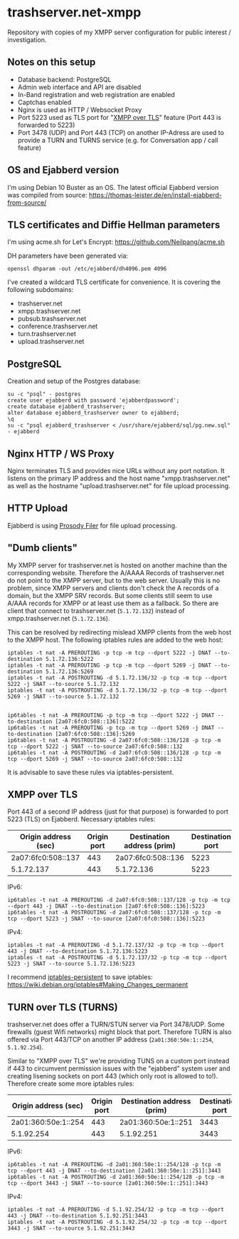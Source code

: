 # trashserver.net-xmpp
Repository with copies of my XMPP server configuration for public interest / investigation.

## Notes on this setup

* Database backend: PostgreSQL
* Admin web interface and API are disabled
* In-Band registration and web registration are enabled
* Captchas enabled
* Nginx is used as HTTP / Websocket Proxy
* Port 5223 used as TLS port for "[XMPP over TLS](https://xmpp.org/extensions/xep-0368.html)" feature (Port 443 is forwarded to 5223)
* Port 3478 (UDP) and Port 443 (TCP) on another IP-Adress are used to provide a TURN and TURNS service (e.g. for Conversation app / call feature)


## OS and Ejabberd version

I'm using Debian 10 Buster as an OS. The latest official Ejabberd version was compiled from source: https://thomas-leister.de/en/install-ejabberd-from-source/


## TLS certificates and Diffie Hellman parameters

I'm using acme.sh for Let's Encrypt: https://github.com/Neilpang/acme.sh

DH parameters have been generated via:

```
openssl dhparam -out /etc/ejabberd/dh4096.pem 4096
```

I've created a wildcard TLS certificate for convenience. It is covering the following subdomains:

* trashserver.net
* xmpp.trashserver.net
* pubsub.trashserver.net
* conference.trashserver.net
* turn.trashserver.net
* upload.trashserver.net


## PostgreSQL

Creation and setup of the Postgres database:

```
su -c "psql" - postgres
create user ejabberd with password 'ejabberdpassword';
create database ejabberd_trashserver;
alter database ejabberd_trashserver owner to ejabberd;
\q
su -c "psql ejabberd_trashserver < /usr/share/ejabberd/sql/pg.new.sql" - ejabberd
```


## Nginx HTTP / WS Proxy

Nginx terminates TLS and provides nice URLs without any port notation. It listens on the primary IP address and the host name "xmpp.trashserver.net" as well as the hostname "upload.trashserver.net" for file upload processing.


## HTTP Upload

Ejabberd is using [Prosody Filer](https://github.com/ThomasLeister/prosody-filer) for file upload processing.

## "Dumb clients"

My XMPP server for trashserver.net is hosted on another machine than the corresponding website. Therefore the A/AAAA Records of trashserver.net do not point to the XMPP server, but to the web server. Usually this is no problem, since XMPP servers and clients don't check the A records of a domain, but the XMPP SRV records. But some clients still seem to use A/AAA records for XMPP or at least use them as a fallback. So there are client that connect to trashserver.net (`5.1.72.132`) instead of xmpp.trashserver.net (`5.1.72.136`).

This can be resolved by redirecting mislead XMPP clients from the web host to the XMPP host. The following iptables rules are added to the web host:

```
iptables -t nat -A PREROUTING -p tcp -m tcp --dport 5222 -j DNAT --to-destination 5.1.72.136:5222
iptables -t nat -A PREROUTING -p tcp -m tcp --dport 5269 -j DNAT --to-destination 5.1.72.136:5269
iptables -t nat -A POSTROUTING -d 5.1.72.136/32 -p tcp -m tcp --dport 5222 -j SNAT --to-source 5.1.72.132
iptables -t nat -A POSTROUTING -d 5.1.72.136/32 -p tcp -m tcp --dport 5269 -j SNAT --to-source 5.1.72.132


ip6tables -t nat -A PREROUTING -p tcp -m tcp --dport 5222 -j DNAT --to-destination [2a07:6fc0:508::136]:5222
ip6tables -t nat -A PREROUTING -p tcp -m tcp --dport 5269 -j DNAT --to-destination [2a07:6fc0:508::136]:5269
ip6tables -t nat -A POSTROUTING -d 2a07:6fc0:508::136/128 -p tcp -m tcp --dport 5222 -j SNAT --to-source 2a07:6fc0:508::132
ip6tables -t nat -A POSTROUTING -d 2a07:6fc0:508::136/128 -p tcp -m tcp --dport 5269 -j SNAT --to-source 2a07:6fc0:508::132
```

It is advisable to save these rules via iptables-persistent.


## XMPP over TLS

Port 443 of a second IP address (just for that purpose) is forwarded to port 5223 (TLS) on Ejabberd. Necessary iptables rules:

| Origin address (sec)  | Origin port   | Destination address (prim)    | Destination port  |
|-----------------------|---------------|-------------------------------|-------------------|
| 2a07:6fc0:508::137    | 443           | 2a07:6fc0:508::136            | 5223              |
| 5.1.72.137            | 443           | 5.1.72.136                    | 5223              |

IPv6:
```
ip6tables -t nat -A PREROUTING -d 2a07:6fc0:508::137/128 -p tcp -m tcp --dport 443 -j DNAT --to-destination [2a07:6fc0:508::136]:5223
ip6tables -t nat -A POSTROUTING -d 2a07:6fc0:508::137/128 -p tcp -m tcp --dport 5223 -j SNAT --to-source [2a07:6fc0:508::136]:5223
```

IPv4:
```
iptables -t nat -A PREROUTING -d 5.1.72.137/32 -p tcp -m tcp --dport 443 -j DNAT --to-destination 5.1.72.136:5223
iptables -t nat -A POSTROUTING -d 5.1.72.137/32 -p tcp -m tcp --dport 5223 -j SNAT --to-source 5.1.72.136:5223
```

I recommend [iptables-persistent](https://packages.debian.org/stretch/iptables-persistent) to save iptables: https://wiki.debian.org/iptables#Making_Changes_permanent


## TURN over TLS (TURNS)

trashserver.net does offer a TURN/STUN server via Port 3478/UDP. Some firewalls (guest Wifi networks) might block that port. Therefore TURN is also offered via Port 443/TCP on another IP address (`2a01:360:50e:1::254`, `5.1.92.254`).

Similar to "XMPP over TLS" we're providing TUNS on a custom port instead if 443 to circumvent permission issues with the "ejabberd" system user and creating lisening sockets on port 443 (which only root is allowed to to!). Therefore create some more iptables rules:

| Origin address (sec)  | Origin port   | Destination address (prim)    | Destination port  |
|-----------------------|---------------|-------------------------------|-------------------|
| 2a01:360:50e:1::254   | 443           | 2a01:360:50e:1::251           | 3443              |
| 5.1.92.254            | 443           | 5.1.92.251                    | 3443              |

IPv6:
```
ip6tables -t nat -A PREROUTING -d 2a01:360:50e:1::254/128 -p tcp -m tcp --dport 443 -j DNAT --to-destination [2a01:360:50e:1::251]:3443
ip6tables -t nat -A POSTROUTING -d 2a01:360:50e:1::254/128 -p tcp -m tcp --dport 3443 -j SNAT --to-source [2a01:360:50e:1::251]:3443
```

IPv4:
```
iptables -t nat -A PREROUTING -d 5.1.92.254/32 -p tcp -m tcp --dport 443 -j DNAT --to-destination 5.1.92.251:3443
iptables -t nat -A POSTROUTING -d 5.1.92.254/32 -p tcp -m tcp --dport 3443 -j SNAT --to-source 5.1.92.251:3443
```

